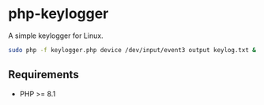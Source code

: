 # php-keylogger

A simple keylogger for Linux.

```bash
sudo php -f keylogger.php device /dev/input/event3 output keylog.txt &
```

## Requirements

- PHP >= 8.1
